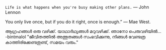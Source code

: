 ```Life is what happens when you're busy making other plans.```
— John Lennon

You only live once, but if you do it right, once is enough.” — Mae West.

ആഗ്രഹങ്ങൾ ഒരു വഴിക്ക്.
യാഥാർഥ്യങ്ങൾ മറുവഴിക്ക്.
ഞാനോ പെരുവഴിയിൽ...
-bintmalol
"ജീവിതത്തിൽ അത്ഭുതങ്ങൾ സംഭവിക്കുന്നു, നിങ്ങൾ വേണ്ടത്ര കാത്തിരിക്കേണ്ടതുണ്ട്, സമയം വരും."
